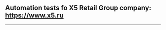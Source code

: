 ## Automation tests fo X5 Retail Group company: https://www.x5.ru

*****************************************************************
